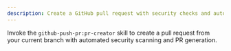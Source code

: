 ```yaml
---
description: Create a GitHub pull request with security checks and automated PR description
---
```


Invoke the `github-push-pr:pr-creator` skill to create a pull request from your current branch with automated security scanning and PR generation.
